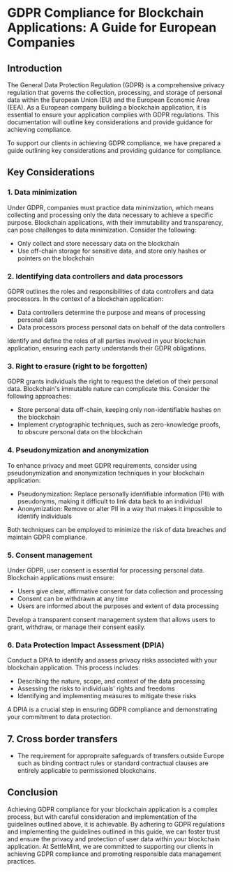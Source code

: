 # GDPR Compliance for Blockchain Applications: A Guide for European Companies

## Introduction

The General Data Protection Regulation (GDPR) is a comprehensive privacy regulation that governs the collection, processing, and storage of personal data within the European Union (EU) and the European Economic Area (EEA). As a European company building a blockchain application, it is essential to ensure your application complies with GDPR regulations. This documentation will outline key considerations and provide guidance for achieving compliance.

To support our clients in achieving GDPR compliance, we have prepared a guide outlining key considerations and providing guidance for compliance.

## Key Considerations

### 1. Data minimization

Under GDPR, companies must practice data minimization, which means collecting and processing only the data necessary to achieve a specific purpose. Blockchain applications, with their immutability and transparency, can pose challenges to data minimization. Consider the following:

- Only collect and store necessary data on the blockchain
- Use off-chain storage for sensitive data, and store only hashes or pointers on the blockchain

### 2. Identifying data controllers and data processors

GDPR outlines the roles and responsibilities of data controllers and data processors. In the context of a blockchain application:

- Data controllers determine the purpose and means of processing personal data
- Data processors process personal data on behalf of the data controllers

Identify and define the roles of all parties involved in your blockchain application, ensuring each party understands their GDPR obligations.

### 3. Right to erasure (right to be forgotten)

GDPR grants individuals the right to request the deletion of their personal data. Blockchain's immutable nature can complicate this. Consider the following approaches:

- Store personal data off-chain, keeping only non-identifiable hashes on the blockchain
- Implement cryptographic techniques, such as zero-knowledge proofs, to obscure personal data on the blockchain

### 4. Pseudonymization and anonymization

To enhance privacy and meet GDPR requirements, consider using pseudonymization and anonymization techniques in your blockchain application:

- Pseudonymization: Replace personally identifiable information (PII) with pseudonyms, making it difficult to link data back to an individual
- Anonymization: Remove or alter PII in a way that makes it impossible to identify individuals

Both techniques can be employed to minimize the risk of data breaches and maintain GDPR compliance.

### 5. Consent management

Under GDPR, user consent is essential for processing personal data. Blockchain applications must ensure:

- Users give clear, affirmative consent for data collection and processing
- Consent can be withdrawn at any time
- Users are informed about the purposes and extent of data processing

Develop a transparent consent management system that allows users to grant, withdraw, or manage their consent easily.

### 6. Data Protection Impact Assessment (DPIA)

Conduct a DPIA to identify and assess privacy risks associated with your blockchain application. This process includes:

- Describing the nature, scope, and context of the data processing
- Assessing the risks to individuals' rights and freedoms
- Identifying and implementing measures to mitigate these risks

A DPIA is a crucial step in ensuring GDPR compliance and demonstrating your commitment to data protection.

## 7. Cross border transfers

- The requirement for appropraite safeguards of transfers outside Europe such as binding contract rules or standard contractual clauses are entirely applicable to permissioned blockchains.

## Conclusion

Achieving GDPR compliance for your blockchain application is a complex process, but with careful consideration and implementation of the guidelines outlined above, it is achievable. By adhering to GDPR regulations and implementing the guidelines outlined in this guide, we can foster trust and ensure the privacy and protection of user data within your blockchain application. At SettleMint, we are committed to supporting our clients in achieving GDPR compliance and promoting responsible data management practices.
